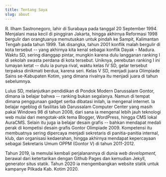```yaml
---
title: Tentang Saya
slug: about
---
```


R. Ilham Sastronegoro, lahir di Surabaya pada tanggal 20 September 1994. Menjalani masa kecil di pinggiran Jakarta, hingga akhirnya Reformasi 1998 bergulir dan orangtuanya memutuskan untuk pindah ke Sampit, Kalimantan Tengah pada tahun 1999. Tak disangka, tahun 2001 konflik malah bergulir di kota tersebut -- yang akhirnya kita kenal sebagai konflik Dayak - Madura. Waktu SD, sering dianggap pintar, mungkin karena dulu langganan ranking I di sekolah swasta perdana di kota tersebut. Uniknya, perebutan ranking I ini lumayan ketat -- dulu ia punya rival, waktu kelas IV SD, gelar tersebut terpaksa dinikmati berdua, karena seri. Kelas V SD, menjadi juara Olimpiade Sains se-Kabupaten Kotim, yang dimana rivalnya itu menjadi juara di tahun sebelumnya.

Lulus SD, melanjutkan pendidikan di Pondok Modern Darussalam Gontor, dimana ia belajar bahwa -- ranking bukan segalanya. Namun di tempat dimana penggunaan gadget serba dibatasi inilah, ia mengenal internet. Ia belajar ngeblog di fasilitas lab Darussalam Computer Center yang masih pakai Windows 98 di tahun 2008, dari sana ia mengenal lebih jauh teknologi web mulai dari mengotak-atik tema Blogger, WordPress, hingga CMS lokal AuraCMS. Selain itu juga ia belajar desain grafis -- bahkan mendapat medali perak di kompetisi desain grafis Gontor Olimpiade 2009. Kompetensi itu membuatnya sering dipercaya menjadi sekretaris di panitia-panitia internal, klub, dan organisasi kedaerahan, hingga akhirnya mendapat kepercayaan sebagai Sekretaris Umum OPPM (Gontor V) di tahun 2011-2012.

Tahun 2019, ia memulai kembali perjalanannya di dunia _web development,_ berawal dari ketertarikan dengan Github Pages dan kemudian Jekyll, generator situs statik. Tahun 2020 ia mengembangkan website statik untuk kampanye Pilkada Kab. Kotim 2020.
